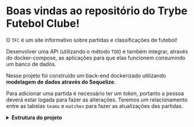 # Boas vindas ao repositório do Trybe Futebol Clube!

  O `TFC` é um site informativo sobre partidas e classificações de futebol! 

  Desenvolver uma API (utilizando o método `TDD`) e também integrar, através do docker-compose, as aplicações para que elas funcionem consumindo um banco de dados.

  Nesse projeto foi construído um back-end dockerizado utilizando **modelagem de dados através do Sequelize**.

  Para adicionar uma partida é necessário ter um _token_, portanto a pessoa deverá estar logada para fazer as alterações. Teremos um relacionamento entre as tabelas `teams` e `matches` para fazer as atualizações das partidas.

<details>
  <summary><strong> Estrutura do projeto</strong></summary><br />

O projeto é composto de 4 entidades importantes para sua estrutura:

1️⃣ **Banco de dados:**
  - Tem o papel de fornecer dados para o serviço _back-end_.
  - Para resetar o banco de dados, criando e rodando as _migrations_ e _seeders_. Use o comando `npm run db:reset` na pasta `app/backend`;

2️⃣ **Back-end:**
 - Fornece APIs para consumir o _Banco de Dados_;
 - Roda na porta `3001`, pois o _front-end_ faz requisições para ele na porta `3001` por padrão;
  
3️⃣ **Front-end:**
  - Esse site faz requisições para o _back-end_ na porta `3001` para acessar e modificar os dados do banco através dos endpoints construídos;

4️⃣ **Docker:**
  - O Docker entra com o papel de unir todas as partes e subir um projeto completo com um comando só via o `docker-compose`;

<details>
  <summary><strong>⚠️ Configurações mínimas nas máquinas locais para rodar o projeto</strong></summary><br />


Na sua máquina você deve ter:
	
 - Sistema Operacional Distribuição Unix
 - Node versão 16  
 - Docker
 - Docker-compose versão 1.29.2
	
	
➡️ O `node` deve ter versão igual ou superior à `16.15.0 LTS`. 

➡️ O`docker-compose` deve ter versão igual ou superior à`ˆ1.29.2`:


</details>

<details>

  <summary><strong><h4> Variáveis de ambiente </h4></strong></summary><br/>


 - Você vai precisar configurar as variáveis globais do MySQL no arquivo .env na raiz do _back-end_.
   ```
   JWT_SECRET=seu-segredo
   APP_PORT=3001
   DB_USER=root
   DB_PASS=sua_senha_aqui
   DB_HOST=localhost 
   DB_PORT=3306
   ```


</details>

<details>

 <summary><h4> Testes de cobertura </h4></summary><br/>

  A construção de testes de cobertura no back-end foi feita em *TypeScript*, utilizando `mocha`, `chai` e `sinon`, na pasta `app/backend/src/tests/`.

<!-- Para rodar testes de cobertura no seu back-end, utilize o comando: `npm run test:coverage` -->

</details>

 <details>

  <summary><h4><strong> 👀 Dicas e comandos úteis </strong></h4></summary><br/>


  - Ao rodar o comando `npm install` na pasta raiz do projeto você automaticamente estará **instalando suas aplicações (front e back)**;
  - Você pode **instalar suas aplicações (front e back)** rodando o comando `npm run install:apps` na pasta raiz do projeto;
  - Você pode rodar o avaliador **mostrando as operações que o navegador vai fazer no front-end** durante os testes E2E utilizando o comando `npm run test:browser`;
  - Você pode **subir ou descer uma aplicação do compose**, utilizando `npm run` com os scripts `compose:up`, `compose:down`;

</details>

<br/>
